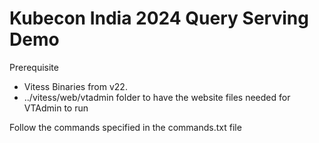 # Kubecon India 2024 Query Serving Demo

Prerequisite
- Vitess Binaries from v22.
- ../vitess/web/vtadmin folder to have the website files needed for VTAdmin to run

Follow the commands specified in the commands.txt file